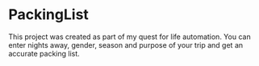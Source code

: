 # PackingList
This project was created as part of my quest for life automation. You can enter nights away, gender, season and purpose of your trip and get an accurate packing list.
